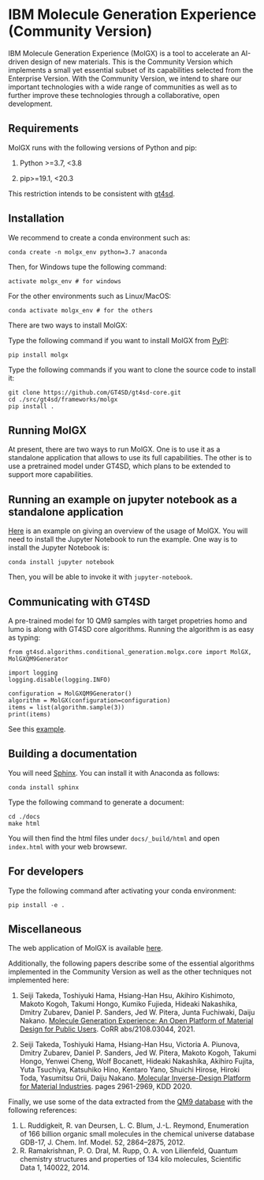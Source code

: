 # IBM Molecule Generation Experience (Community Version)


IBM Molecule Generation Experience (MolGX) is a tool to accelerate an AI-driven design of new materials. 
This is the Community Version which implements a small yet essential subset of its capabilities selected 
from the Enterprise Version. 
With the Community Version, we intend to share our important technologies with a wide range of communities
as well as to further improve these technologies through a collaborative, open development. 

## Requirements

MolGX runs with the following versions of Python and pip:

1. Python >=3.7, <3.8

2. pip>=19.1, <20.3


This restriction intends to be consistent with [gt4sd](https://github.com/GT4SD/gt4sd-core). 

## Installation

We recommend to create a conda environment such as:

```CommandLine
conda create -n molgx_env python=3.7 anaconda
```

Then, for Windows tupe the following command:

```CommandLine
activate molgx_env # for windows
```

For the other environments such as Linux/MacOS:

```CommandLine
conda activate molgx_env # for the others
```

There are two ways to install MolGX:

Type the following command if you want to install MolGX from [PyPI](https://pypi.org/): 

```CommandLine
pip install molgx
```

Type the following commands if you want to clone the source code to install it: 

```CommandLine
git clone https://github.com/GT4SD/gt4sd-core.git
cd ./src/gt4sd/frameworks/molgx
pip install .
```

## Running MolGX

At present, there are two ways to run MolGX. One is to use it as a standalone application that allows to use its full capabilities. 
The other is to use a pretrained model under GT4SD, which plans to be extended to support more capabilities. 

##  Running an example on jupyter notebook as a standalone application

[Here](/example/jupyter_notebook/MolGX_tutorial.ipynb) is an example on giving an overview of the usage of MolGX. 
You will need to install the Jupyter Notebook to run the example.
One way is to install the Jupyter Notebook is: 

```CommandLine
conda install jupyter notebook
```

Then, you will be able to invoke it with ```jupyter-notebook```.

## Communicating with GT4SD

A pre-trained model for 10 QM9 samples with target propetries homo and lumo is along with GT4SD core algorithms. Running the algorithm is as easy as typing:

```CommandLine
from gt4sd.algorithms.conditional_generation.molgx.core import MolGX, MolGXQM9Generator

import logging
logging.disable(logging.INFO)

configuration = MolGXQM9Generator()
algorithm = MolGX(configuration=configuration)
items = list(algorithm.sample(3))
print(items)
```

See this [example](/example/jupyter_notebook/gt4sd_molgx_example.ipynb). 

## Building a documentation

You will need [Sphinx](https://www.sphinx-doc.org/en/master/index.html). You can install it with Anaconda as follows:

```CommandLine
conda install sphinx
```

Type the following command to generate a document: 

```CommandLine
cd ./docs
make html
```

You will then find the html files under `docs/_build/html` and open `index.html` with your web browsewr. 

## For developers

Type the following command after activating your conda environment:

```CommandLine
pip install -e .
```

## Miscellaneous

The web application of MolGX is available [here](https://molgx.draco.res.ibm.com/). 

Additionally, the following papers describe some of the essential algorithms implemented in the Community Version as well as the other techniques not implemented here: 

1. Seiji Takeda, Toshiyuki Hama, Hsiang-Han Hsu, Akihiro Kishimoto, Makoto Kogoh, Takumi Hongo, Kumiko Fujieda, Hideaki Nakashika, Dmitry Zubarev, Daniel P. Sanders, Jed W. Pitera, Junta Fuchiwaki, Daiju Nakano. 
[Molecule Generation Experience: An Open Platform of Material Design for Public Users](https://arxiv.org/abs/2108.03044). CoRR abs/2108.03044, 2021. 

2. Seiji Takeda, Toshiyuki Hama, Hsiang-Han Hsu, Victoria A. Piunova, Dmitry Zubarev, Daniel P. Sanders, Jed W. Pitera, Makoto Kogoh, Takumi Hongo, Yenwei Cheng, Wolf Bocanett, Hideaki Nakashika, Akihiro Fujita, Yuta Tsuchiya, Katsuhiko Hino, Kentaro Yano, Shuichi Hirose, Hiroki Toda, Yasumitsu Orii, Daiju Nakano. 
[Molecular Inverse-Design Platform for Material Industries](https://arxiv.org/abs/2004.11521). pages 2961-2969, KDD 2020. 

Finally, we use some of the data extracted from the [QM9 database](http://quantum-machine.org/) with the following references:

1. L. Ruddigkeit, R. van Deursen, L. C. Blum, J.-L. Reymond, Enumeration of 166 billion organic small molecules in the chemical universe database GDB-17, J. Chem. Inf. Model. 52, 2864–2875, 2012.
2. R. Ramakrishnan, P. O. Dral, M. Rupp, O. A. von Lilienfeld, Quantum chemistry structures and properties of 134 kilo molecules, Scientific Data 1, 140022, 2014.
